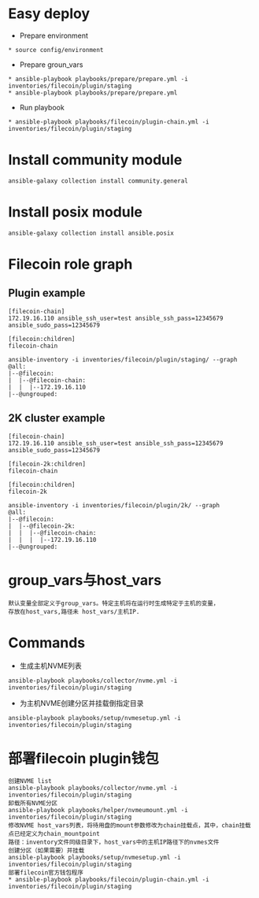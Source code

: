 # Easy deploy

* Prepare environment
```
* source config/environment
```
* Prepare groun_vars
```
* ansible-playbook playbooks/prepare/prepare.yml -i inventories/filecoin/plugin/staging
* ansible-playbook playbooks/prepare/prepare.yml
```
* Run playbook
```
* ansible-playbook playbooks/filecoin/plugin-chain.yml -i inventories/filecoin/plugin/staging
```

# Install community module

```
ansible-galaxy collection install community.general
```

# Install posix module

```
ansible-galaxy collection install ansible.posix
```

# Filecoin role graph

## Plugin example

```
[filecoin-chain]
172.19.16.110 ansible_ssh_user=test ansible_ssh_pass=12345679 ansible_sudo_pass=12345679

[filecoin:children]
filecoin-chain
```

```
ansible-inventory -i inventories/filecoin/plugin/staging/ --graph
@all:
|--@filecoin:
|  |--@filecoin-chain:
|  |  |--172.19.16.110
|--@ungrouped:
```

## 2K cluster example

```
[filecoin-chain]
172.19.16.110 ansible_ssh_user=test ansible_ssh_pass=12345679 ansible_sudo_pass=12345679

[filecoin-2k:children]
filecoin-chain

[filecoin:children]
filecoin-2k
```

```
ansible-inventory -i inventories/filecoin/plugin/2k/ --graph
@all:
|--@filecoin:
|  |--@filecoin-2k:
|  |  |--@filecoin-chain:
|  |  |  |--172.19.16.110
|--@ungrouped:
```

# group_vars与host_vars

```
默认变量全部定义于group_vars。特定主机将在运行时生成特定于主机的变量，
存放在host_vars,路径未 host_vars/主机IP.
```

# Commands

* 生成主机NVME列表
```
ansible-playbook playbooks/collector/nvme.yml -i inventories/filecoin/plugin/staging
```
* 为主机NVME创建分区并挂载倒指定目录
```
ansible-playbook playbooks/setup/nvmesetup.yml -i inventories/filecoin/plugin/staging
```

# 部署filecoin plugin钱包

```
创建NVME list
ansible-playbook playbooks/collector/nvme.yml -i inventories/filecoin/plugin/staging
卸载所有NVME分区
ansible-playbook playbooks/helper/nvmeumount.yml -i inventories/filecoin/plugin/staging
修改NVME host_vars列表，将待用盘的mount参数修改为chain挂载点，其中，chain挂载点已经定义为chain_mountpoint
路径：inventory文件同级目录下，host_vars中的主机IP路径下的nvmes文件
创建分区（如果需要）并挂载
ansible-playbook playbooks/setup/nvmesetup.yml -i inventories/filecoin/plugin/staging
部署filecoin官方钱包程序
* ansible-playbook playbooks/filecoin/plugin-chain.yml -i inventories/filecoin/plugin/staging
```
